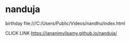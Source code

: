 # nanduja
birthday
file:///C:/Users/Public/Videos/nandhu/index.html



CLICK LINK
https://jananimyilsamy.github.io/nanduja/

